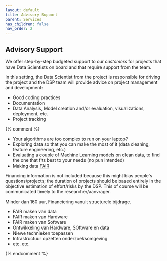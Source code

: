 ```yaml
---
layout: default
title: Advisory Support
parent: Services
has_children: false
nav_order: 2
---
```


## Advisory Support

We offer step-by-step budgeted support to our *customers* for projects that have Data Scientists on board and that require support from the team.

In this setting, the Data Scientist from the project is responsible for driving the project and the DSP team will provide advice on project management and development: 

- Good coding practices 
- Documentation 
- Data Analysis, Model creation and/or evaluation, visualizations, deployment, etc.
- Project tracking





{% comment %}

- Your algorithms are too complex to run on your laptop?
- Exploring data so that you can make the most of it (data cleaning, feature engineering, etc.)
- Evaluating a couple of Machine Learning models on clean data, to find the one that fits best to your needs (no pun intended)
- Making data [FAIR](https://www.go-fair.org/fair-principles/)

Financing information is not included because this might bias people's questions/projects; the duration of projects should be based entirely in the objective estimation of effort/risks by the DSP. This of course will be communicated timely to the researcher/aanvrager.

Minder dan 160 uur, Financiering vanuit structurele bijdrage. 
- FAIR maken van data
- FAIR maken van Hardware 
- FAIR maken van Software
- Ontwikkeling van Hardware, SOftware en data
- Niewe technieken toepassen
- Infrastructuur opzetten onderzoeksomgeving
- etc. etc. 

{% endcomment %}

